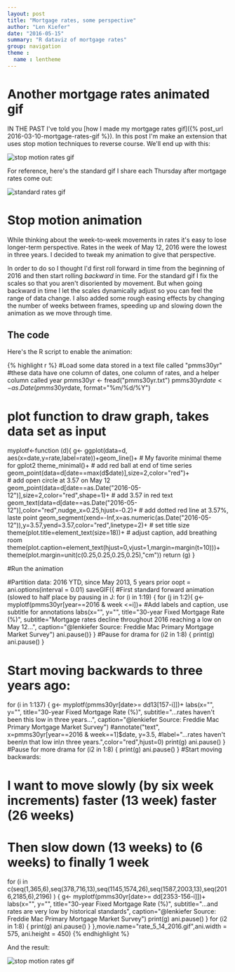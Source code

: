 ```yaml
---
layout: post
title: "Mortgage rates, some perspective"
author: "Len Kiefer"
date: "2016-05-15"
summary: "R dataviz of mortgage rates"
group: navigation
theme :
  name : lentheme
---
```



# Another mortgage rates animated gif

IN THE PAST I've told you [how I made my mortgage rates gif]({% post_url 2016-03-10-mortgage-rates-gif %}). In this post I'm make an extension that uses stop motion techniques to reverse course. We'll end up with this:

<img src="{{ site.url }}/img/charts_may_15_2016/rate_5_14_2016.gif" alt="stop motion rates gif"/>

For reference, here's the standard gif I share each Thursday after mortgage rates come out:

<img src="{{ site.url }}/img/charts_may_15_2016/rate_5_12_2016.gif" alt="standard rates gif"/>

# Stop motion animation

While thinking about the week-to-week movements in rates it's easy to lose longer-term perspective.  Rates in the week of May 12, 2016 were the lowest in three years.  I decided to tweak my animation to give that perspective.

In order to do so I thought I'd first roll forward in time from the beginning of 2016 and then start rolling *backward* in time.  For the standard gif I fix the scales so that you aren't disoriented by movement. But when going backward in time I let the scales dynamically adjust so you can feel the range of data change. I also added some rough easing effects by changing the number of weeks between frames, speeding up and slowing down the animation as we move through time.

## The code

Here's the R script to enable the animation:


{% highlight r %}
#Load some data stored in a text file called "pmms30yr"
#these data have one column of dates, one column of rates, and a helper column called year
pmms30yr <- fread("pmms30yr.txt")
pmms30yr$date<-as.Date(pmms30yr$date, format="%m/%d/%Y")


# plot function to draw graph, takes data set as input
myplotf<-function (d){
  g<-
    ggplot(data=d, aes(x=date,y=rate,label=rate))+geom_line()+
    # My favorite minimal theme for gplot2
    theme_minimal()+
    # add red ball at end of time series
    geom_point(data=d[date==max(d$date)],size=2,color="red")+  
    # add open circle at 3.57 on May 12
    geom_point(data=d[date==as.Date("2016-05-12")],size=2,color="red",shape=1)+ 
    # add 3.57 in red text
    geom_text(data=d[date==as.Date("2016-05-12")],color="red",nudge_x=0.25,hjust=-0.2)+
    # add dotted red line at 3.57%, laste point
    geom_segment(xend=-Inf,x=as.numeric(as.Date("2016-05-12")),y=3.57,yend=3.57,color="red",linetype=2)+
    # set title size
    theme(plot.title=element_text(size=18))+
    # adjust caption, add breathing room
    theme(plot.caption=element_text(hjust=0,vjust=1,margin=margin(t=10)))+
    theme(plot.margin=unit(c(0.25,0.25,0.25,0.25),"cm"))
  return (g)
  }

#Run the animation

#Partition data: 2016 YTD, since May 2013, 5 years prior
oopt = ani.options(interval = 0.01)
saveGIF({
  #First standard forward animation (slowed to half place by pausing in J:
  for (i in 1:19) {
  for (j in 1:2){
    g<-myplotf(pmms30yr[year==2016 & week <=i])+
      #Add labels and caption, use subtitle for annotations
      labs(x="", y="",
         title="30-year Fixed Mortgage Rate (%)",
         subtitle="Mortgage rates decline throughout 2016 reaching a low on May 12...",
         caption="@lenkiefer Source: Freddie Mac Primary Mortgage Market Survey")
  ani.pause()}
}
  #Pause for drama
    for (i2 in 1:8) {
    print(g)
    ani.pause()
  }
  # Start moving backwards to three years ago:
  for (i in 1:137) {
    g<-
      myplotf(pmms30yr[date>= dd13[157-i]])+
      labs(x="", y="",
           title="30-year Fixed Mortgage Rate (%)",
           subtitle="...rates haven't been this low in three years...",
           caption="@lenkiefer Source: Freddie Mac Primary Mortgage Market Survey")
      #annotate("text", x=pmms30yr[year==2016 & week==1]$date, y=3.5, 
               #label="...rates haven't been\n that low in\n three years.",color="red",hjust=0)
    print(g)
    ani.pause()
  }
  #Pause for more drama
  for (i2 in 1:8) {
    print(g)
    ani.pause()
  }
  #Start moving backwards:
  #   I want to move slowly (by six week increments) faster (13 week) faster (26 weeks)
  #   Then slow down (13 weeks) to (6 weeks) to finally 1 week
  for (i in c(seq(1,365,6),seq(378,716,13),seq(1145,1574,26),seq(1587,2003,13),seq(2016,2185,6),2196) ) {
    g<-
      myplotf(pmms30yr[date>= dd[2353-156-i]])+
      labs(x="", y="",
           title="30-year Fixed Mortgage Rate (%)",
           subtitle="...and rates are very low by historical standards",
           caption="@lenkiefer Source: Freddie Mac Primary Mortgage Market Survey")
    print(g)
    ani.pause()
  }
  for (i2 in 1:8) {
    print(g)
    ani.pause()
  }
},movie.name="rate_5_14_2016.gif",ani.width = 575, ani.height = 450)
{% endhighlight %}

And the result:

<img src="{{ site.url }}/img/charts_may_15_2016/rate_5_14_2016.gif" alt="stop motion rates gif"/>




